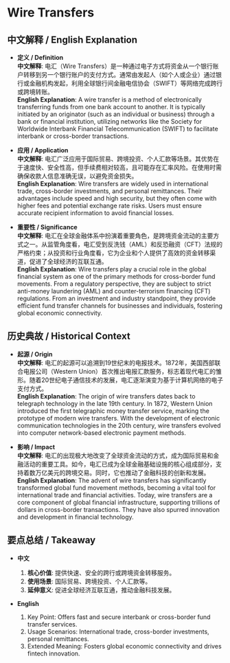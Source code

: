 # Wire Transfers

## 中文解释 / English Explanation

* **定义 / Definition**  
  **中文解释**: 电汇（Wire Transfers）是一种通过电子方式将资金从一个银行账户转移到另一个银行账户的支付方式。通常由发起人（如个人或企业）通过银行或金融机构发起，利用全球银行间金融电信协会（SWIFT）等网络完成跨行或跨境转账。  
  **English Explanation**: A wire transfer is a method of electronically transferring funds from one bank account to another. It is typically initiated by an originator (such as an individual or business) through a bank or financial institution, utilizing networks like the Society for Worldwide Interbank Financial Telecommunication (SWIFT) to facilitate interbank or cross-border transactions.

* **应用 / Application**  
  **中文解释**: 电汇广泛应用于国际贸易、跨境投资、个人汇款等场景。其优势在于速度快、安全性高，但手续费相对较高，且可能存在汇率风险。在使用时需确保收款人信息准确无误，以避免资金损失。  
  **English Explanation**: Wire transfers are widely used in international trade, cross-border investments, and personal remittances. Their advantages include speed and high security, but they often come with higher fees and potential exchange rate risks. Users must ensure accurate recipient information to avoid financial losses.

* **重要性 / Significance**  
  **中文解释**: 电汇在全球金融体系中扮演着重要角色，是跨境资金流动的主要方式之一。从监管角度看，电汇受到反洗钱（AML）和反恐融资（CFT）法规的严格约束；从投资和行业角度看，它为企业和个人提供了高效的资金转移渠道，促进了全球经济的互联互通。  
  **English Explanation**: Wire transfers play a crucial role in the global financial system as one of the primary methods for cross-border fund movements. From a regulatory perspective, they are subject to strict anti-money laundering (AML) and counter-terrorism financing (CFT) regulations. From an investment and industry standpoint, they provide efficient fund transfer channels for businesses and individuals, fostering global economic connectivity.

## 历史典故 / Historical Context

* **起源 / Origin**  
  **中文解释**: 电汇的起源可以追溯到19世纪末的电报技术。1872年，美国西部联合电报公司（Western Union）首次推出电报汇款服务，标志着现代电汇的雏形。随着20世纪电子通信技术的发展，电汇逐渐演变为基于计算机网络的电子支付方式。  
  **English Explanation**: The origin of wire transfers dates back to telegraph technology in the late 19th century. In 1872, Western Union introduced the first telegraphic money transfer service, marking the prototype of modern wire transfers. With the development of electronic communication technologies in the 20th century, wire transfers evolved into computer network-based electronic payment methods.

* **影响 / Impact**  
  **中文解释**: 电汇的出现极大地改变了全球资金流动的方式，成为国际贸易和金融活动的重要工具。如今，电汇已成为全球金融基础设施的核心组成部分，支持着数万亿美元的跨境交易。同时，它也推动了金融科技的创新和发展。  
  **English Explanation**: The advent of wire transfers has significantly transformed global fund movement methods, becoming a vital tool for international trade and financial activities. Today, wire transfers are a core component of global financial infrastructure, supporting trillions of dollars in cross-border transactions. They have also spurred innovation and development in financial technology.

## 要点总结 / Takeaway

* **中文**  
  1. **核心价值**: 提供快速、安全的跨行或跨境资金转移服务。
  2. **使用场景**: 国际贸易、跨境投资、个人汇款等。
  3. **延伸意义**: 促进全球经济互联互通，推动金融科技发展。

* **English**  
  1. Key Point: Offers fast and secure interbank or cross-border fund transfer services.
  2. Usage Scenarios: International trade, cross-border investments, personal remittances.
  3. Extended Meaning: Fosters global economic connectivity and drives fintech innovation.
